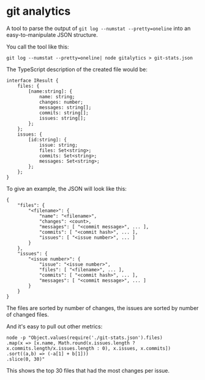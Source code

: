 
# git analytics

A tool to parse the output of `git log --numstat --pretty=oneline`
into  an easy-to-manipulate JSON structure.

You call the tool like this:

    git log --numstat --pretty=oneline| node gitalytics > git-stats.json


The TypeScript description of the created file would be:

    interface IResult {
        files: {
            [name:string]: {
                name: string;
                changes: number;
                messages: string[];
                commits: string[];
                issues: string[];
            };
        };
        issues: {
            [id:string]: {
                issue: string;
                files: Set<string>;
                commits: Set<string>;
                messages: Set<string>;
            };
        };
    }

To give an example, the JSON will look like this:

    {
        "files": {
            "<filename>": {
                "name": "<filename>",
                "changes": <count>,
                "messages": [ "<commit message>", ... ],
                "commits": [ "<commit hash>", ... ],
                "issues": [ "<issue number>", ... ]
            }
        },
        "issues": {
            "<issue number>": {
                "issue": "<issue number>",
                "files": [ "<filename>", ... ],
                "commits": [ "<commit hash>", ... ],
                "messages": [ "<commit message>", ... ]
            }
        }
    }

The files are sorted by number of changes, the issues are sorted by number of
changed files.

And it's easy to pull out other metrics:

    node -p "Object.values(require('./git-stats.json').files)
    .map(x => [x.name, Math.round(x.issues.length ? x.commits.length/x.issues.length : 0), x.issues, x.commits])
    .sort((a,b) => (-a[1] + b[1]))
    .slice(0, 30)"

This shows the top 30 files that had the most changes per issue.
